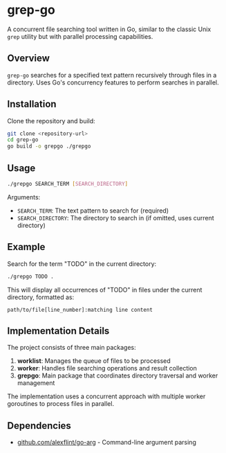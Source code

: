 # grep-go

A concurrent file searching tool written in Go, similar to the classic Unix `grep` utility but with parallel processing capabilities.

## Overview

`grep-go` searches for a specified text pattern recursively through files in a directory. Uses Go's concurrency features to perform searches in parallel.

## Installation

Clone the repository and build:

```bash
git clone <repository-url>
cd grep-go
go build -o grepgo ./grepgo
```

## Usage

```bash
./grepgo SEARCH_TERM [SEARCH_DIRECTORY]
```

Arguments:

- `SEARCH_TERM`: The text pattern to search for (required)
- `SEARCH_DIRECTORY`: The directory to search in (if omitted, uses current directory)

## Example

Search for the term "TODO" in the current directory:

```bash
./grepgo TODO .
```

This will display all occurrences of "TODO" in files under the current directory, formatted as:

```
path/to/file[line_number]:matching line content
```

## Implementation Details

The project consists of three main packages:

1. **worklist**: Manages the queue of files to be processed
2. **worker**: Handles file searching operations and result collection
3. **grepgo**: Main package that coordinates directory traversal and worker management

The implementation uses a concurrent approach with multiple worker goroutines to process files in parallel.

## Dependencies

- [github.com/alexflint/go-arg](https://github.com/alexflint/go-arg) - Command-line argument parsing
